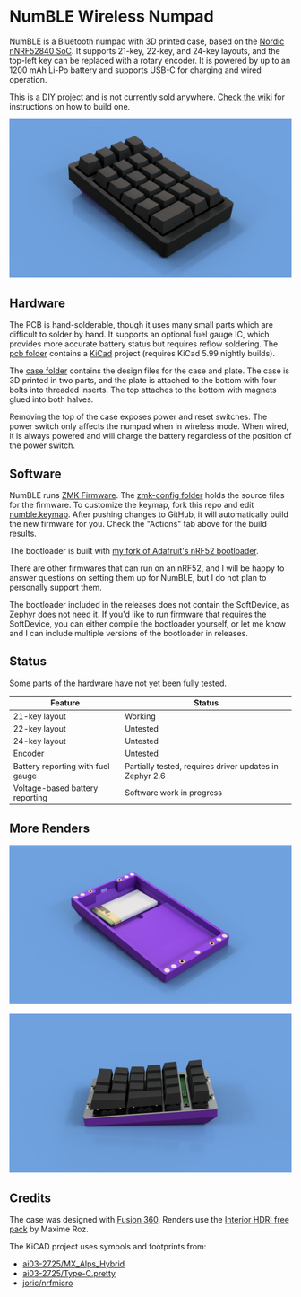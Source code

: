 # NumBLE Wireless Numpad

NumBLE is a Bluetooth numpad with 3D printed case, based on the
[Nordic nNRF52840 SoC](https://www.nordicsemi.com/Products/Low-power-short-range-wireless/nRF52840).
It supports 21-key, 22-key, and 24-key layouts, and the top-left key can be
replaced with a rotary encoder. It is powered by up to an 1200 mAh Li-Po battery
and supports USB-C for charging and wired operation.

This is a DIY project and is not currently sold anywhere.
[Check the wiki](https://github.com/joelspadin/NumBLE/wiki) for instructions on
how to build one.

![Numpad render](case/renders/NumBLE.png)

## Hardware

The PCB is hand-solderable, though it uses many small parts which are difficult
to solder by hand. It supports an optional fuel gauge IC, which provides more
accurate battery status but requires reflow soldering. The [pcb folder](pcb)
contains a [KiCad](https://www.kicad.org/) project (requires KiCad 5.99 nightly
builds).

The [case folder](case) contains the design files for the case and plate. The
case is 3D printed in two parts, and the plate is attached to the bottom with
four bolts into threaded inserts. The top attaches to the bottom with magnets
glued into both halves.

Removing the top of the case exposes power and reset switches. The power switch
only affects the numpad when in wireless mode. When wired, it is always powered
and will charge the battery regardless of the position of the power switch.

## Software

NumBLE runs [ZMK Firmware](https://zmkfirmware.dev/). The [zmk-config folder](zmk-config)
holds the source files for the firmware. To customize the keymap, fork this repo
and edit [numble.keymap](zmk-config/boards/arm/numble/numble.keymap).
After pushing changes to GitHub, it will automatically build the new firmware
for you. Check the "Actions" tab above for the build results.

The bootloader is built with [my fork of Adafruit's nRF52 bootloader](https://github.com/joelspadin/Adafruit_nRF52_Bootloader).

There are other firmwares that can run on an nRF52, and I will be happy to
answer questions on setting them up for NumBLE, but I do not plan to personally
support them.

The bootloader included in the releases does not contain the SoftDevice, as
Zephyr does not need it. If you'd like to run firmware that requires the
SoftDevice, you can either compile the bootloader yourself, or let me know and I
can include multiple versions of the bootloader in releases.

## Status

Some parts of the hardware have not yet been fully tested.

| Feature                           | Status                                                  |
| --------------------------------- | ------------------------------------------------------- |
| 21-key layout                     | Working                                                 |
| 22-key layout                     | Untested                                                |
| 24-key layout                     | Untested                                                |
| Encoder                           | Untested                                                |
| Battery reporting with fuel gauge | Partially tested, requires driver updates in Zephyr 2.6 |
| Voltage-based battery reporting   | Software work in progress                               |

## More Renders

![Battery compartment](case/renders/Battery.png)

![Bottom half](case/renders/Bottom.png)

## Credits

The case was designed with [Fusion 360](https://www.autodesk.com/products/fusion-360).
Renders use the [Interior HDRI free pack](https://www.maximeroz.com/hdri-free-pack)
by Maxime Roz.

The KiCAD project uses symbols and footprints from:

- [ai03-2725/MX_Alps_Hybrid](https://github.com/ai03-2725/MX_Alps_Hybrid)
- [ai03-2725/Type-C.pretty](https://github.com/ai03-2725/Type-C.pretty)
- [joric/nrfmicro](https://github.com/joric/nrfmicro)
